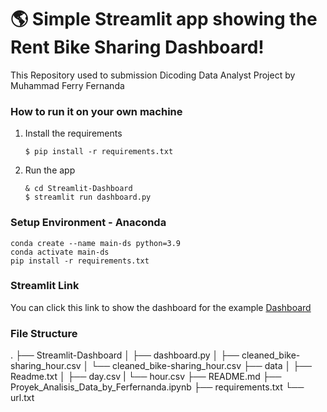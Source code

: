# :earth_americas: Simple Streamlit app showing the Rent Bike Sharing Dashboard!

This Repository used to submission Dicoding Data Analyst Project by Muhammad Ferry Fernanda


### How to run it on your own machine

1. Install the requirements

   ```
   $ pip install -r requirements.txt
   ```

2. Run the app

   ```
   & cd Streamlit-Dashboard
   $ streamlit run dashboard.py
   ```

### Setup Environment - Anaconda
```
conda create --name main-ds python=3.9
conda activate main-ds
pip install -r requirements.txt
```
### Streamlit Link
You can click this link to show the dashboard for the example [Dashboard](https://ferfernanda-data-analyst-dicoding.streamlit.app/)

### File Structure
.
├── Streamlit-Dashboard
│   ├── dashboard.py
│   ├── cleaned_bike-sharing_hour.csv
│   └── cleaned_bike-sharing_hour.csv
├── data
│   ├── Readme.txt
│   ├── day.csv
|   └── hour.csv
├── README.md
├── Proyek_Analisis_Data_by_Ferfernanda.ipynb
├── requirements.txt
└── url.txt